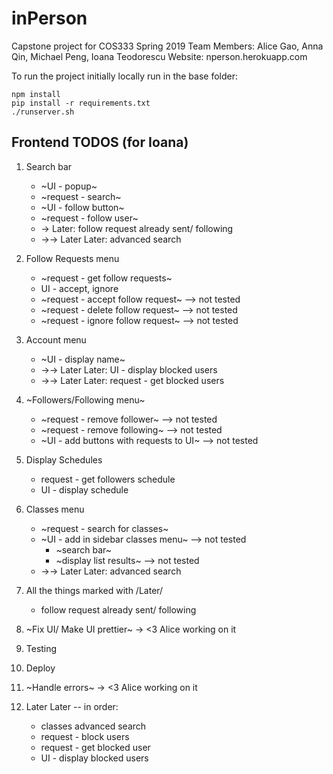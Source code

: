 # inPerson
Capstone project for COS333 Spring 2019
Team Members: Alice Gao, Anna Qin, Michael Peng, Ioana Teodorescu
Website: nperson.herokuapp.com

To run the project initially locally run in the base folder:

    npm install
    pip install -r requirements.txt
    ./runserver.sh

## Frontend TODOS (for Ioana)
1. Search bar
    * ~UI - popup~
    * ~request - search~
    * ~UI - follow button~
    * ~request - follow user~
    * -> Later: follow request already sent/ following
    * ->-> Later Later: advanced search

2. Follow Requests menu
    * ~request - get follow requests~
    * UI - accept, ignore
    * ~request - accept follow request~       --> not tested
    * ~request - delete follow request~       --> not tested
    * ~request - ignore follow request~       --> not tested

3. Account menu
    * ~UI - display name~
    * ->-> Later Later: UI - display blocked users
    * ->-> Later Later: request - get blocked users

4. ~Followers/Following menu~
    * ~request - remove follower~              --> not tested
    * ~request - remove following~             --> not tested
    * ~UI - add buttons with requests to UI~   --> not tested

5. Display Schedules
    * request - get followers schedule
    * UI - display schedule

6. Classes menu
    * ~request - search for classes~
    * ~UI - add in sidebar classes menu~        --> not tested
        * ~search bar~
        * ~display list results~                --> not tested
    * ->-> Later Later: advanced search

7. All the things marked with /Later/
    * follow request already sent/ following

8. ~Fix UI/ Make UI prettier~   -> <3 Alice working on it

9. Testing

10. Deploy

11. ~Handle errors~             -> <3 Alice working on it

12. Later Later -- in order: 
    * classes advanced search
    * request - block users
    * request - get blocked user
    * UI - display blocked users



